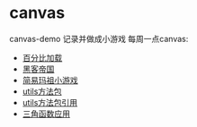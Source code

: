 # canvas
canvas-demo  记录并做成小游戏 
每周一点canvas:
* [百分比加载](https://zxtop.github.io/canvas/每周一点canvas/bfb-toll.html)
* [黑客帝国](https://zxtop.github.io/canvas/每周一点canvas/hkdg.html)
* [简易玛祖小游戏](https://zxtop.github.io/canvas/canva-mz.html)
* [utils方法包](https://zxtop.github.io/canvas/每周一点canvas/utils.js)
* [utils方法包引用](https://zxtop.github.io/canvas/每周一点canvas/canvas1.html)
* [三角函数应用](https://zxtop.github.io/canvas/每周一点canvas/rotate-to-mouse.html)
